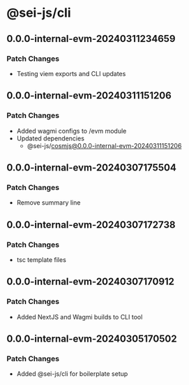 # @sei-js/cli

## 0.0.0-internal-evm-20240311234659

### Patch Changes

- Testing viem exports and CLI updates

## 0.0.0-internal-evm-20240311151206

### Patch Changes

- Added wagmi configs to /evm module
- Updated dependencies
  - @sei-js/cosmjs@0.0.0-internal-evm-20240311151206

## 0.0.0-internal-evm-20240307175504

### Patch Changes

- Remove summary line

## 0.0.0-internal-evm-20240307172738

### Patch Changes

- tsc template files

## 0.0.0-internal-evm-20240307170912

### Patch Changes

- Added NextJS and Wagmi builds to CLI tool

## 0.0.0-internal-evm-20240305170502

### Patch Changes

- Added @sei-js/cli for boilerplate setup
